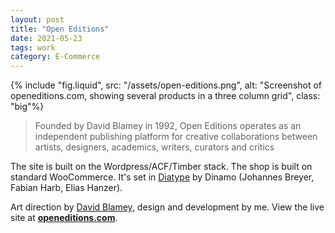 ```yaml
---
layout: post
title: "Open Editions"
date: 2021-05-23
tags: work
category: E-Commerce
---
```


{% include "fig.liquid", src: "/assets/open-editions.png", alt: "Screenshot of openeditions.com, showing several products in a three column grid", class: "big"%}

> Founded by David Blamey in 1992, Open Editions operates as an independent publishing platform for creative collaborations between artists, designers, academics, writers, curators and critics

The site is built on the Wordpress/ACF/Timber stack. The shop is built on standard WooCommerce. It's set in [Diatype](https://abcdinamo.com/typefaces/diatype) by Dinamo (Johannes Breyer, Fabian Harb, Elias Hanzer).

Art direction by [David Blamey](https://www.davidblamey.com/), design and development by me. View the live site at **[openeditions.com](https://openeditions.com/)**.
